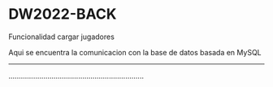 # DW2022-BACK
Funcionalidad cargar jugadores

Aqui se encuentra la comunicacion con la base de datos basada en MySQL


-----------------------------------------------------------------





..................................................................
